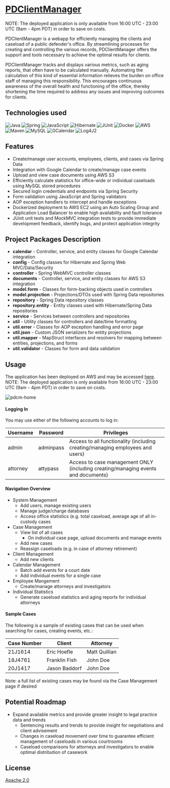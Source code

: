 # [PDClientManager](http://pdcm-alb-1-1934426545.us-west-2.elb.amazonaws.com/pdclientmanager)
NOTE: The deployed application is only available from 16:00 UTC - 23:00 UTC (9am - 4pm PDT) in order to save on costs.

PDClientManager is a webapp for efficiently managing the clients and caseload of a public defender's office. By streamlining processes for creating and controlling the various records, PDClientManager offers the support and tools necessary to achieve the optimal results for clients.

PDClientManager tracks and displays various metrics, such as aging reports, that often have to be calculated manually. Automating the calculation of this kind of essential information relieves the burden on office staff of managing this responsibility. This encourages continuous awareness of the overall health and functioning of the office, thereby shortening the time required to address any issues and improving outcomes for clients.

## Technologies used

![Java](https://img.shields.io/badge/-Java-brightgreen) ![Spring](https://img.shields.io/badge/-Spring_Framework_[Data,_Security,_AOP]-blue) ![JavaScript](https://img.shields.io/badge/-JavaScript-lightgrey) ![Hibernate](https://img.shields.io/badge/-Hibernate-9cf) ![JUnit](https://img.shields.io/badge/-JUnit-red) ![Docker](https://img.shields.io/badge/-Docker-0fffa3) ![AWS](https://img.shields.io/badge/-AWS_[EC2,_S3]-071942) ![Maven](https://img.shields.io/badge/-Maven-yellow) ![MySQL](https://img.shields.io/badge/-MySQL-blueviolet) ![GCalendar](https://img.shields.io/badge/-Google_Calendar_API-orange) ![Log4J2](https://img.shields.io/badge/-Log4J2-yellowgreen)

## Features

* Create/manage user accounts, employees, clients, and cases via Spring Data
* Integration with Google Calendar to create/manage case events
* Upload and view case documents using AWS S3
* Efficiently calculate statistics for office-wide or individual caseloads using MySQL stored procedures
* Secured login credentials and endpoints via Spring Security
* Form validation using JavaScript and Spring validators
* AOP exception handlers to intercept and handle exceptions
* Dockerized deployment to AWS EC2 using an Auto Scaling Group and Application Load Balancer to enable high availability and fault tolerance
* JUnit unit tests and MockMVC integration tests  to provide immediate development feedback, identify bugs, and protect application integrity

## Project Packages Description

* **calendar** - Controller, service, and entity classes for Google Calendar integration
* **config** - Config classes for Hibernate and Spring Web MVC/Data/Security
* **controller** - Spring WebMVC controller classes
* **documents** - Controller, service, and entity classes for AWS S3 integration
* **model.form** - Classes for form-backing objects used in controllers
* **model.projection** - Projections/DTOs used with Spring Data repositories
* **repository** - Spring Data repository classes
* **repository.entity** - Entity classes used with Hibernate/Spring Data repositories
* **service** - Services between controllers and repositories
* **util** - Utility classes for controllers and date/time formatting
* **util.error** - Classes for AOP exception handling and error page
* **util.json** - Custom JSON serializers for entity projections
* **util.mapper** - MapStruct interfaces and resolvers for mapping between entities, projections, and forms
* **util.validator** - Classes for form and data validation

## Usage

The application has been deployed on AWS and may be accessed [here](http://pdcm-alb-1-1934426545.us-west-2.elb.amazonaws.com/pdclientmanager).
NOTE: The deployed application is only available from 16:00 UTC - 23:00 UTC (9am - 4pm PDT) in order to save on costs.

![pdcm-home](https://user-images.githubusercontent.com/38482544/167959086-437e9d8a-3c6f-4030-86e2-682fefae6999.PNG)

#### Logging In

You may use either of the following accounts to log in:

| Username       | Password           | Privileges  |
| ------------- |-------------| -----|
| admin      | adminpass | Access to all functionality (including creating/managing employees and users) |
| attorney    | attypass      |   Access to case management ONLY (including creating/managing events and documents) |

#### Navigation Overview

* System Management
    * Add users, manage existing users
    * Manage judge/charge databases
    * Access office statistics (e.g. total caseload, average age of all in-custody cases
* Case Management
    * View list of all cases
        * On individual case page, upload documents and manage events
    * Add new cases
    * Reassign caseloads (e.g. in case of attorney retirement)
* Client Management
    * Add new clients
* Calendar Management
    * Batch add events for a court date
    * Add individual events for a single case
* Employee Mangement
    * Create/manage attorneys and investigators
* Individual Statistics
    * Generate caseload statistics and aging reports for individual attorneys

#### Sample Cases

The following is a sample of existing cases that can be used when searching for cases, creating events, etc.:

| Case Number        | Client           | Attorney  |
| ------------- |-------------| -----|
| 21J1614     | Eric Hoefle | Matt Quillian |
| 18J4761      | Franklin Fish  |   John Doe |
| 20J1417 | Jason Baddorf      |   John Doe |

Note: a full list of existing cases may be found via the Case Management page if desired

## Potential Roadmap

* Expand available metrics and provide greater insight to legal practice data and trends
  * Sentencing results and trends to provide insight for negotiations and client advisement
  * Changes in caseload movement over time to guarantee efficient management of caseloads in various courtrooms
  * Caseload comparisons for attorneys and investigators to enable optimal distribution of casework


## License
[Apache 2.0](https://choosealicense.com/licenses/apache-2.0/)
